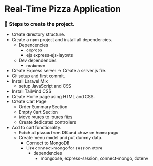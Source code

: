 # Real-Time Pizza Application

### 🚀 Steps to create the project.
- Create directory structure.
- Create a npm project and install all dependencies.
    - Dependencies
        - express
        - ejs express-ejs-layouts
    - Dev dependencies
        - nodemon
- Create Express server -> Create a server.js file.
- Git setup and first commit.
- Install Laravel Mix
    - setup JavaScript and CSS
- Install Tailwind CSS
- Create Home page using HTML and CSS.
- Create Cart Page
    - Order Summary Section
    - Empty Cart Section
    - Move routes to routes files
    - Create dedicated controllers
- Add to cart functionality.
    - Fetch all pizzas from DB and show on home page
    - Create menu model and put dummy data.
        - Connect to MongoDB
        - Use connect-mongo for session store
            - dependencies
                - mongoose, express-session, connect-mongo, dotenv
    